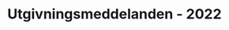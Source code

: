 ﻿---
title: Utgivningsmeddelanden - 2022
type: docs
weight: 8
url: /sv/python-net/release-notes-2022/
description: Utgivningsnoterna av Aspose.3D släpptes 2022.
---
